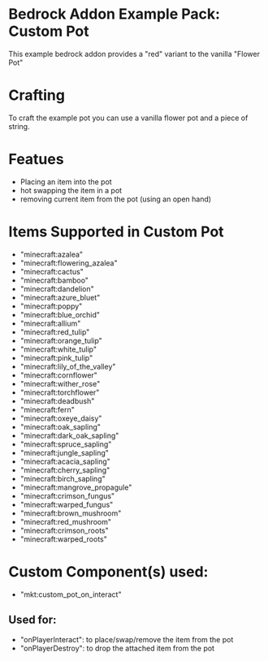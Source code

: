 # Bedrock Addon Example Pack: Custom Pot
This example bedrock addon provides a "red" variant to the vanilla "Flower Pot"

# Crafting
To craft the example pot you can use a vanilla flower pot and a piece of string.

# Featues
- Placing an item into the pot
- hot swapping the item in a pot
- removing current item from the pot (using an open hand)

# Items Supported in Custom Pot
- "minecraft:azalea"
- "minecraft:flowering_azalea"
- "minecraft:cactus"
- "minecraft:bamboo"
- "minecraft:dandelion"
- "minecraft:azure_bluet"
- "minecraft:poppy"
- "minecraft:blue_orchid"
- "minecraft:allium"
- "minecraft:red_tulip"
- "minecraft:orange_tulip"
- "minecraft:white_tulip"
- "minecraft:pink_tulip"
- "minecraft:lily_of_the_valley"
- "minecraft:cornflower"
- "minecraft:wither_rose"
- "minecraft:torchflower"
- "minecraft:deadbush"
- "minecraft:fern"
- "minecraft:oxeye_daisy"
- "minecraft:oak_sapling"
- "minecraft:dark_oak_sapling"
- "minecraft:spruce_sapling"
- "minecraft:jungle_sapling"
- "minecraft:acacia_sapling"
- "minecraft:cherry_sapling"
- "minecraft:birch_sapling"
- "minecraft:mangrove_propagule"
- "minecraft:crimson_fungus"
- "minecraft:warped_fungus"
- "minecraft:brown_mushroom"
- "minecraft:red_mushroom"
- "minecraft:crimson_roots"
- "minecraft:warped_roots"

# Custom Component(s) used:
- "mkt:custom_pot_on_interact"

## Used for:
- "onPlayerInteract": to place/swap/remove the item from the pot
- "onPlayerDestroy": to drop the attached item from the pot
